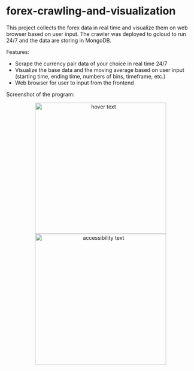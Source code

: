 # forex-crawling-and-visualization
This project collects the forex data in real time and visualize them on web browser based on user input. The crawler was deployed to gcloud to run 24/7 and the data are storing in MongoDB. 

Features:
- Scrape the currency pair data of your choice in real time 24/7
- Visualize the base data and the moving average based on user input (starting time, ending time, numbers of bins, timeframe, etc.)
- Web browser for user to input from the frontend

Screenshot of the program:
<p align="center">
  <img src="file:///Users/admin/Desktop/Screen%20Shot%202022-03-10%20at%208.39.04%20PM.png" width="350" title="hover text">
  <img src="file:///Users/admin/Desktop/Screen%20Shot%202022-03-10%20at%208.39.04%20PM.png" width="350" alt="accessibility text">
</p>
